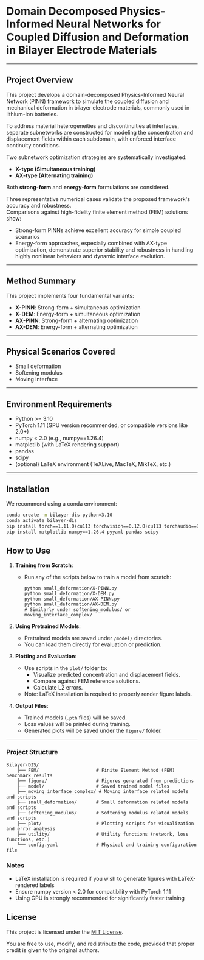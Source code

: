 # Domain Decomposed Physics-Informed Neural Networks for Coupled Diffusion and Deformation in Bilayer Electrode Materials

---

## Project Overview
This project develops a domain-decomposed Physics-Informed Neural Network (PINN) framework to simulate the coupled diffusion and mechanical deformation in bilayer electrode materials, commonly used in lithium-ion batteries.  

To address material heterogeneities and discontinuities at interfaces, separate subnetworks are constructed for modeling the concentration and displacement fields within each subdomain, with enforced interface continuity conditions.

Two subnetwork optimization strategies are systematically investigated:
- **X-type (Simultaneous training)**
- **AX-type (Alternating training)**

Both **strong-form** and **energy-form** formulations are considered.

Three representative numerical cases validate the proposed framework's accuracy and robustness.  
Comparisons against high-fidelity finite element method (FEM) solutions show:
- Strong-form PINNs achieve excellent accuracy for simple coupled scenarios
- Energy-form approaches, especially combined with AX-type optimization, demonstrate superior stability and robustness in handling highly nonlinear behaviors and dynamic interface evolution.
---

## Method Summary
This project implements four fundamental variants:
- **X-PINN**: Strong-form + simultaneous optimization
- **X-DEM**: Energy-form + simultaneous optimization
- **AX-PINN**: Strong-form + alternating optimization
- **AX-DEM**: Energy-form + alternating optimization

---

## Physical Scenarios Covered
- Small deformation
- Softening modulus
- Moving interface

---

## Environment Requirements
- Python >= 3.10
- PyTorch 1.11 (GPU version recommended, or compatible versions like 2.0+)
- numpy < 2.0 (e.g., numpy==1.26.4)
- matplotlib (with LaTeX rendering support)
- pandas
- scipy
- (optional) LaTeX environment (TeXLive, MacTeX, MikTeX, etc.)

---

## Installation
We recommend using a conda environment:

```bash
conda create -n bilayer-dis python=3.10
conda activate bilayer-dis
pip install torch==1.11.0+cu113 torchvision==0.12.0+cu113 torchaudio==0.11.0 --extra-index-url https://download.pytorch.org/whl/cu113
pip install matplotlib numpy==1.26.4 pyyaml pandas scipy
```
## How to Use

1. **Training from Scratch**:
    - Run any of the scripts below to train a model from scratch:
      ```
      python small_deformation/X-PINN.py
      python small_deformation/X-DEM.py
      python small_deformation/AX-PINN.py
      python small_deformation/AX-DEM.py
      # Similarly under softening_modulus/ or moving_interface_complex/
      ```
2. **Using Pretrained Models**:
    - Pretrained models are saved under `/model/` directories.
    - You can load them directly for evaluation or prediction.

3. **Plotting and Evaluation**:
    - Use scripts in the `plot/` folder to:
        - Visualize predicted concentration and displacement fields.
        - Compare against FEM reference solutions.
        - Calculate L2 errors.
    - Note: LaTeX installation is required to properly render figure labels.

4. **Output Files**:
    - Trained models (`.pth` files) will be saved.
    - Loss values will be printed during training.
    - Generated plots will be saved under the `figure/` folder.

---

### Project Structure
```
Bilayer-DIS/
    ├── FEM/                     # Finite Element Method (FEM) benchmark results
    ├── figure/                  # Figures generated from predictions
    ├── model/                   # Saved trained model files
    ├── moving_interface_complex/ # Moving interface related models and scripts
    ├── small_deformation/       # Small deformation related models and scripts
    ├── softening_modulus/       # Softening modulus related models and scripts
    ├── plot/                    # Plotting scripts for visualization and error analysis
    ├── utility/                 # Utility functions (network, loss functions, etc.)
    └── config.yaml              # Physical and training configuration file
```

### Notes
- LaTeX installation is required if you wish to generate figures with LaTeX-rendered labels
- Ensure numpy version < 2.0 for compatibility with PyTorch 1.11
- Using GPU is strongly recommended for significantly faster training

License
-------

This project is licensed under the [MIT License](https://opensource.org/licenses/MIT).

You are free to use, modify, and redistribute the code, provided that proper credit is given to the original authors.
